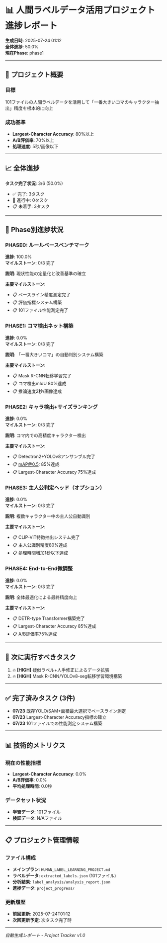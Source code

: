 # 📊 人間ラベルデータ活用プロジェクト 進捗レポート

**生成日時**: 2025-07-24 01:12  
**全体進捗**: 50.0%  
**現在Phase**: phase1

---

## 🎯 プロジェクト概要

### 目標
101ファイルの人間ラベルデータを活用して「一番大きいコマのキャラクター抽出」精度を根本的に向上

### 成功基準
- **Largest-Character Accuracy**: 80%以上
- **A/B評価率**: 70%以上
- **処理速度**: 5秒/画像以下

---

## 📈 全体進捗

**タスク完了状況**: 3/6 (50.0%)
- ✅ 完了: 3タスク
- 🔄 進行中: 0タスク
- 📋 未着手: 3タスク

---

## 🚀 Phase別進捗状況

### PHASE0: ルールベースベンチマーク

**進捗**: 100.0%  
**マイルストーン**: 0/3 完了

**説明**: 現状性能の定量化と改善基準の確立

**主要マイルストーン**:
- 📋 ベースライン精度測定完了
- 📋 評価指標システム構築
- 📋 101ファイル性能測定完了

### PHASE1: コマ検出ネット構築

**進捗**: 0.0%  
**マイルストーン**: 0/3 完了

**説明**: 「一番大きいコマ」の自動判別システム構築

**主要マイルストーン**:
- 📋 Mask R-CNN転移学習完了
- 📋 コマ検出mIoU 80%達成
- 📋 推論速度2秒/画像達成

### PHASE2: キャラ検出+サイズランキング

**進捗**: 0.0%  
**マイルストーン**: 0/3 完了

**説明**: コマ内での高精度キャラクター検出

**主要マイルストーン**:
- 📋 Detectron2+YOLOv8アンサンブル完了
- 📋 mAP@0.5: 85%達成
- 📋 Largest-Character Accuracy 75%達成

### PHASE3: 主人公判定ヘッド（オプション）

**進捗**: 0.0%  
**マイルストーン**: 0/3 完了

**説明**: 複数キャラクター中の主人公自動識別

**主要マイルストーン**:
- 📋 CLIP-ViT特徴抽出システム完了
- 📋 主人公識別精度80%達成
- 📋 処理時間増加1秒以下達成

### PHASE4: End-to-End微調整

**進捗**: 0.0%  
**マイルストーン**: 0/3 完了

**説明**: 全体最適化による最終精度向上

**主要マイルストーン**:
- 📋 DETR-type Transformer構築完了
- 📋 Largest-Character Accuracy 85%達成
- 📋 A/B評価率75%達成

---

## 🎯 次に実行すべきタスク

1. 🔥 **[HIGH]** 疑似ラベル+人手修正によるデータ拡張
2. 🔥 **[HIGH]** Mask R-CNN/YOLOv8-seg転移学習環境構築

---

## ✅ 完了済みタスク (3件)

- **07/23** 既存YOLO/SAM+面積最大選択でベースライン測定
- **07/23** Largest-Character Accuracy指標の確立
- **07/23** 101ファイルでの性能測定システム構築

---

## 📊 技術的メトリクス

### 現在の性能指標
- **Largest-Character Accuracy**: 0.0%
- **A/B評価率**: 0.0%
- **平均処理時間**: 0.0秒

### データセット状況
- **学習データ**: 101ファイル
- **検証データ**: N/Aファイル

---

## 📋 プロジェクト管理情報

### ファイル構成
- **メインプラン**: `HUMAN_LABEL_LEARNING_PROJECT.md`
- **ラベルデータ**: `extracted_labels.json` (101ファイル)
- **分析結果**: `label_analysis/analysis_report.json`
- **進捗データ**: `project_progress/`

### 更新履歴
- **前回更新**: 2025-07-24T01:12
- **次回更新予定**: 次タスク完了時

---

*自動生成レポート - Project Tracker v1.0*

